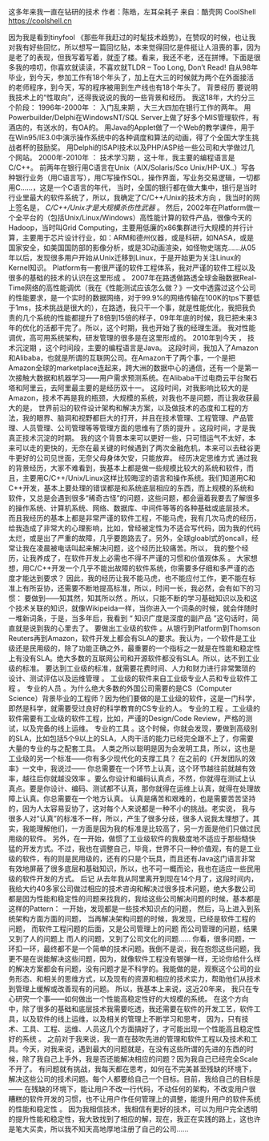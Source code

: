 这多年来我一直在钻研的技术
作者：陈皓，左耳朵耗子
来自：酷壳网 CoolShell https://coolshell.cn

因为我是看到tinyfool 《那些年我赶过的时髦技术趋势》，在赞叹的时候，也让我对我有好些回忆，所以想写一篇回忆贴，本来觉得回忆是件挺让人沮喪的事，因为是老了的表现，但我写着写着，就歪了楼。看来，我还不老，还在拼博。下面是很多我的唠叨，你喜欢就读读，不喜欢就TLDR – Too Long, Don’t Read!
自从98年毕业，到今天，参加工作有18个年头了，加上在大三的时候就为两个在外面接活的老师程序，到今天，写的程序被用到生产线也有18个年头了。
背景经历
要说明我技术上的“性取向”，还得我说说的我的一些背景和经历。
我这18年，大约分三个阶段：
1996年-2000年 ： 入门乱来期 ，大三大四加在银行工作的两年。 用Powerbuilder/Delphi在WindowsNT/SQL Server上做了好多个MIS管理软件，有酒店的，有送水的，有OA的。 用Java的Applet做了一个Web的教学课件，用于在Win95/IE3.0中演示操作系统中的各种调度和算法的动画，得了个全国大学生挑战者杯的鼓励奖。 用Delphi的ISAPI技术以及PHP/ASP给一些公司和大学做过几个网站。
2000年-2010年 ： 技术学习期 ，这十年，我主要的编程语言是C/C++。 前两年在银行用C语言在Unix（AIX/Solaris/Sco Unix/HP-UX..）写各种银行业务（用C语言写），用C写操作SQL，操作界面，写业务交易逻辑，一切都用C……，这是一个C语言的年代， 当时，全国的银行都在做大集中，银行是当时行业里最大的软件系统了，所以，我确定了C/C++/Unix的技术方向 ，我当时的网上签名是， _C/C++/Unix才是大规模杀伤性武器_ 。 然后，2002年在Platform做一个全平台的（包括Unix/Linux/Windows）高性能计算的软件产品，很像今天的Hadoop，当时叫Grid Computing，主要用低廉的x86集群进行大规模的并行计算，主要用于芯片设计行业，如：ARM和德州仪器，或是科研，如NASA，或是国家安全，如美国国防部的影像分析，或是3D动画渲染，如怪物史瑞克……从05年以后，发现很多用户开始从Unix迁移到Linux，于是开始更为关注Linux的Kernel知识。 Platform有一套很严谨的软件工程体系，我对严谨的软件工程以及很多的基础的技术的认识在这里形成 。 2007年在路透做路透全球金融数据Real-Time网络的高性能调优（我在《性能测试应该怎么做？》一文中透露过这个公司的性能要求，是一个实时的数据网络，对于99.9%的网络传输在100K的tps下要低于1ms，技术挑战是很大的），在路透，我只干一个事，就是性能优化，我把我负责的几个系统的性能都提升了8倍到15倍的样子，09年年底的时候，我已把未来3年的优化的活都干完了。所以，这个时期，我也开始了我的经理生涯。 我对性能调优，高可用系统架构，研发管理的很多是在这里形成的。 2010年到今天 ， 技术沉淀期 ，这个时间段，主要的编程语言是Java。 这段时间，我加入了Amazon和Alibaba，也就是所谓的互联网公司。在Amazon干了两个事，一个是把Amazon全球的marketplace连起来，跨大洲的数据中心的通信，还有一个是第一次接触大数据和机器学习——用户需求预测系统。在Alibaba干过电商云平台聚石塔和阿里云，去阿里最主要的是经历双十一。 这段时间，对我影响比较大的是Amazon，技术不再是我的瓶颈，大规模的系统，对我也不是问题，而让我收获最大的是， 世界前沿的软件设计架构和解决方案，以及做技术的态度和工程的方法，我的眼界、脑洞和视野都巨大的打开，并且在技术管理、工程管理、产品管理、人员管理、公司管理等等管理方面的思维有了质的提升 。这段时间，才是我真正技术沉淀的时期。
我的这个背景本来可以更好一些，只可惜运气不太好，本来可以走的更快的，无奈在最关键的时候遇到了两次金融危机，本来可以去硅谷更牛更好的公司见世面，无奈父母身体欠安，只能放弃。
经历决定思维方式
通过我的背景经历，大家不难看到，我基本上都是做一些规模比较大的系统和软件，而且，主要用C/C++/Unix/Linux这样比较晦涩的语言和操作系统。我们知道用C和C++开发，基本上要处理的错误都是和系统底层相应的东西，而上规模的系统和软件，又总是会遇到很多“稀奇古怪”的问题，这些问题，都会逼着我要去了解很多的操作系统、计算机系统、网络、数据库、中间件等等的各种基础或底层技术。
而且我经历的基本上都是非常严谨的软件工程，不能马虎，我有几次马虎的经历，给我造成了非常大的心理影响，比如，曾经被定性为不适合写代码，因为我的代码太烂，或是出了严重的故障，几乎要跑路去了。另外，全球gloabl式的oncall，经常让我在凌晨被电话叫起来解决问题，这个经历比较痛苦。所以， 我的整个经历，让我养成了，在软件开发上必需也不得不严谨的习惯和价值观体系 。
大家想想，用C/C++开发一个几乎不能出故障的软件系统，你需要多仔细和多严谨的态度才能达到要求？ 因此，我的经历让我不能马虎，也不能应付工作，更不能在标准上有所妥协，还需要不断地提高标准，所以，时间一长，我必然，会有如下的习惯：
要做到——知其然，知其所以然 。所以，只能不断的学习基础知识以及和这个技术关联的知识，就像Wikipeida一样，当你进入一个词条的时候，就会伴随时一堆新词条，于是，当多年后，我看到 “ 知识广度是深度的副产品 ”这句话时，简直就是说到我的心里去了。
要做出工业级的软件 。从银行到Platform到Thomson Reuters再到Amazon，软件开发上都会有SLA的要求。我认为，一个软件是工业级还是民用级的，除了功能正确之外，最重要的一个指标之一就是在性能和稳定性上有没有SLA。绝大多数的互联网公司和开源软件都没有SLA。所以，达不到工业级的标准。 要达到工业级的标准，就需要花费时间、人力和财力进行非常繁琐的设计、测试评估以及运维管理 。
工业级的软件来自工业级专业人员和专业软件工程 。 专业的人员 。为什么绝大多数的外国公司需要的是CS（Computer Science）背景毕业的工程师？因为他们要做的是工业级的软件，这是一门科学，即然是科学，就需要受过良好的科学教育的CS专业的人。 专业的工程 。工业级的软件需要有工业级的软件工程，比如，严谨的Design/Code Review，严格的测试，以及完备的线上运维。 专业的工具 。这个时候，你就会发现，要做到高级别的SLA，比如包括5个9以上的SLA，人肉干活的能力已经完全跟不上了，你需要大量的专业的与之配套工具。 人类之所以聪明是因为会发明工具，所以，这也是工业级的另一个标准——你有多少现代化的支撑工具？
在之前的《开发团队的效率》一文中，我说过—— 你总需要在一个环节上认真，这个环节越往前就越有效率，越往后你就越没效率 。要么你设计和编码认真点，不然，你就得在测试上认真点。要是你设计、编码、测试都不认真，那你就得在运维上认真，就得在处理故障上认真。你总需要在一个地方认真。
认真是痛苦和艰难的，也是需要苦苦坚持的，因为人太容易妥协了，这对每个人来说都是一种不小的挑战。老实说， 我与很多人对“认真”的标准不一样，所以，产生了很多分歧，很多人说我太理想了。其实，我能理解他们，一方面是因为我的标准是比较高了，另一方面是他们只做过民用级的软件。
另外，在一开始，做惯了工业级软件的我极度地不适应于那些糙快猛的开发方式。不过，我也在调整自己，毕竟，世界不只一种价值观，有的是工业级的软件，有的则是民用级的，还有的只是个玩具，而且还有Java这门语言非常有效地屏蔽了很多底层和基础知识，所以，也不可一概而论，我也在适应一些民用级的软件开发的方式。
后记
从去年我从阿里离开到现在14个月了，这段时间内，我给大约40多家公司做过相应的技术咨询和解决过很多技术问题，绝大多数公司都是因为性能和稳定性的问题来找我的，我给这些公司解决问题的时候，基本都是这样的Pattern：
一开始，发现都是一些技术知识点的问题， 然后，马上进入到系统架构方面方面的问题， 当再解决架构问题的时候，我发现，已经是软件工程的问题， 而软件工程问题的后面，又是公司管理上的问题 而公司管理的问题，结果又到了人的问题上 而人的问题，又到了公司文化的问题……
你看，很多问题，一环扣一环，最终都不是一个简单的技术问题。我倒不是说，我在抱怨这些问题，我更不是在说能解决这些问题，因为，就像软件工程没有银弹一样，无论你给什么样的解决方案都会有问题，没有问题才是不科学的。我能做的是，观察这个公司的业务形态、和相关的思维方式，以及现有的资源和相应的技术实力，帮助他们从技术到管理上缓解或改善现有的问题。
所以，我基本上来说，这近20年来， 我只在专心研究一个事——如何做出一个性能高稳定性好的大规模的系统。 在这个方向中，除了很多的基础和底层技术我需要吃透，我还需要在软件的开发工艺，软件工具，以及软件的线上运维，以及相关的管理上不断学习和思考， 因为，只有技术、工具、工程、运维、人员这几个方面搞好了，才可能出现一个性能高且稳定性好的系统 。
之前对于我来说，我一直在鼓吹先进的管理和软件工程以及技术和工具。今天，对我来说，遇到最大的问题就是，在没有这些所谓的先进的东西的时候，除了我自己上手外，我是否还能解决相应的问题？因为我自己已经完全Scale不开了。
有问题就有挑战，我每天都在思考，如何在不完美甚至残缺的环境下，解决这些公司的技术问题。每个人都要给自己一个目标。目前，我给自己的目标是—— 在残缺的环境下，能让用户不改一行代码，不动任何的架构，不改变用户很糟糕的软件开发的习惯，也不让用户作任何管理上的调整，能提升用户的软件系统的性能和稳定性 。
因为我相信技术，我相信有更好的技术，可以为用户完全透明的提升性能和稳定性，我大致找到了相应的解，现在，我正在实践的路上，这也许是笔大买卖，所以我不知天高地厚地注册了自己的公司……
